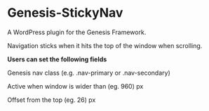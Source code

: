 # Genesis-StickyNav
A WordPress plugin for the Genesis Framework.

Navigation sticks when it hits the top of the window when scrolling.


**Users can set the following fields**

Genesis nav class	(e.g. .nav-primary or .nav-secondary)

Active when window is wider than	(eg. 960) px

Offset from the top (eg. 26) px
